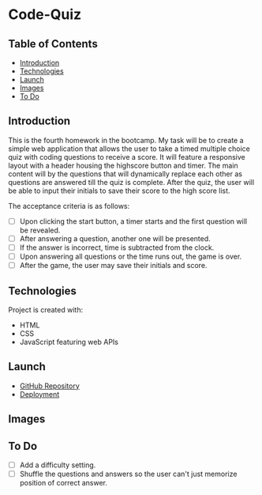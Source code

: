 # Code-Quiz

## Table of Contents

- [Introduction](#introduction)
- [Technologies](#technologies)
- [Launch](#launch)
- [Images](#Images)
- [To Do](#to-do)

## Introduction

This is the fourth homework in the bootcamp. My task will be to create a simple web application that allows the user to take a timed multiple choice quiz with coding questions to receive a score. It will feature a responsive layout with a header housing the highscore button and timer. The main content will by the questions that will dynamically replace each other as questions are answered till the quiz is complete. After the quiz, the user will be able to input their initials to save their score to the high score list.

The acceptance criteria is as follows:

- [ ] Upon clicking the start button, a timer starts and the first question will be revealed.
- [ ] After answering a question, another one will be presented.
- [ ] If the answer is incorrect, time is subtracted from the clock.
- [ ] Upon answering all questions or the time runs out, the game is over.
- [ ] After the game, the user may save their initials and score.

## Technologies

Project is created with:

- HTML
- CSS
- JavaScript featuring web APIs

## Launch

- [GitHub Repository](https://github.com/Connerjm/Code-Quiz)
- [Deployment](https://connerjm.github.io/Code-Quiz/)

## Images

## To Do

- [ ] Add a difficulty setting.
- [ ] Shuffle the questions and answers so the user can't just memorize position of correct answer.
